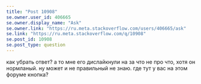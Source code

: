```yaml
---
title: "Post 10908"
se.owner.user_id: 406665
se.owner.display_name: "Ask"
se.owner.link: "https://ru.meta.stackoverflow.com/users/406665/ask"
se.link: "https://ru.meta.stackoverflow.com/q/10908"
se.post_id: 10908
se.post_type: question
---
```

<p>как убрать ответ? а то мне его дислайкнули на за чтo не про что, хотя он нормланый. ну может и не правильный не знаю. где тут у вас на этом форуме кнопка?</p>
